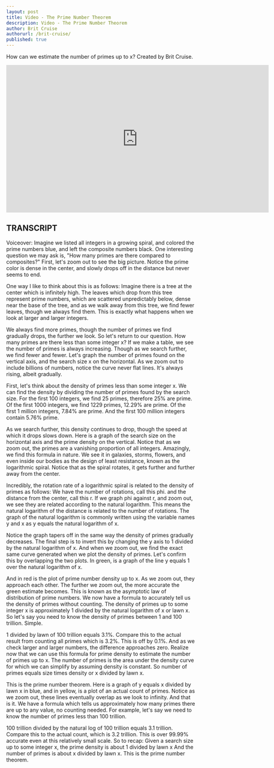 ```yaml
---
layout: post
title: Video - The Prime Number Theorem
description: Video - The Prime Number Theorem
author: Brit Cruise
authorurl: /brit-cruise/
published: true
---
```


<p>How can we estimate the number of primes up to x? Created by Brit Cruise.</p>

<center><iframe width="700" height="394" src="https://www.youtube.com/embed/7jzCJJIc59E" frameborder="0" allowfullscreen></iframe></center>

<h2>TRANSCRIPT</h2>

Voiceover: Imagine we listed all integers in a growing spiral, and colored the prime numbers blue, and left the composite numbers black. One interesting question we may ask is, "How many primes are there compared to composites?" First, let's zoom out to see the big picture. Notice the prime color is dense in the center, and slowly drops off in the distance but never seems to end. 

One way I like to think about this is as follows: Imagine there is a tree at the center which is infinitely high. The leaves which drop from this tree represent prime numbers, which are scattered unpredictably below, dense near the base of the tree, and as we walk away from this tree, we find fewer leaves, though we always find them. This is exactly what happens when we look at larger and larger integers. 

We always find more primes, though the number of primes we find gradually drops, the further we look. So let's return to our question. How many primes are there less than some integer x? If we make a table, we see the number of primes is always increasing. Though as we search further, we find fewer and fewer. Let's graph the number of primes found on the vertical axis, and the search size x on the horizontal. As we zoom out to include billions of numbers, notice the curve never flat lines. It's always rising, albeit gradually. 

First, let's think about the density of primes less than some integer x. We can find the density by dividing the number of primes found by the search size. For the first 100 integers, we find 25 primes, therefore 25% are prime. Of the first 1000 integers, we find 1229 primes, 12.29% are prime. Of the first 1 million integers, 7.84% are prime. And the first 100 million integers contain 5.76% prime. 

As we search further, this density continues to drop, though the speed at which it drops slows down. Here is a graph of the search size on the horizontal axis and the prime density on the vertical. Notice that as we zoom out, the primes are a vanishing proportion of all integers. Amazingly, we find this formula in nature. We see it in galaxies, storms, flowers, and even inside our bodies as the design of least resistance, known as the logarithmic spiral. Notice that as the spiral rotates, it gets further and further away from the center. 

Incredibly, the rotation rate of a logarithmic spiral is related to the density of primes as follows: We have the number of rotations, call this phi. and the distance from the center, call this r. If we graph phi against r, and zoom out, we see they are related according to the natural logarithm. This means the natural logarithm of the distance is related to the number of rotations. The graph of the natural logarithm is commonly written using the variable names y and x as y equals the natural logarithm of x. 

Notice the graph tapers off in the same way the density of primes gradually decreases. The final step is to invert this by changing the y axis to 1 divided by the natural logarithm of x. And when we zoom out, we find the exact same curve generated when we plot the density of primes. Let's confirm this by overlapping the two plots. In green, is a graph of the line y equals 1 over the natural logarithm of x. 

And in red is the plot of prime number density up to x. As we zoom out, they approach each other. The further we zoom out, the more accurate the green estimate becomes. This is known as the asymptotic law of distribution of prime numbers. We now have a formula to accurately tell us the density of primes without counting. The density of primes up to some integer x is approximately 1 divided by the natural logarithm of x or lawn x. So let's say you need to know the density of primes between 1 and 100 trillion. Simple. 

1 divided by lawn of 100 trillion equals 3.1%. Compare this to the actual result from counting all primes which is 3.2%. This is off by 0.1%. And as we check larger and larger numbers, the difference approaches zero. Realize now that we can use this formula for prime density to estimate the number of primes up to x. The number of primes is the area under the density curve for which we can simplify by assuming density is constant. So number of primes equals size times density or x divided by lawn x. 

This is the prime number theorem. Here is a graph of y equals x divided by lawn x in blue, and in yellow, is a plot of an actual count of primes. Notice as we zoom out, these lines eventually overlap as we look to infinity. And that is it. We have a formula which tells us approximately how many primes there are up to any value, no counting needed. For example, let's say we need to know the number of primes less than 100 trillion. 

100 trillion divided by the natural log of 100 trillion equals 3.1 trillion. Compare this to the actual count, which is 3.2 trillion. This is over 99.99% accurate even at this relatively small scale. So to recap: Given a search size up to some integer x, the prime density is about 1 divided by lawn x And the number of primes is about x divided by lawn x. This is the prime number theorem.
